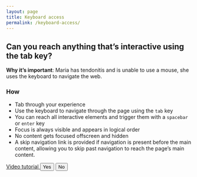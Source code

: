 ```yaml
---
layout: page
title: Keyboard access
permalink: /keyboard-access/
---
```

## Can you reach anything that’s interactive using the tab key?
**Why it’s important**: Maria has tendonitis and is unable to use a mouse, she uses the keyboard to navigate the web.
### How
- Tab through your experience
- Use the keyboard to navigate through the page using the `tab` key
- You can reach all interactive elements and trigger them with a `spacebar` or `enter` key
- Focus is always visible and appears in logical order
- No content gets focused offscreen and hidden
- A skip navigation link is provided if navigation is present before the main content, allowing you to skip past navigation to reach the page’s main content.

<a href="https://youtu.be/cOmehxAU_4s">
  <i class="fa fa-youtube-play" aria-hidden="true"></i>
  Video tutorial
</a>

<button>
  <i class="fa fa-check" aria-hidden="true"></i>
  Yes
</button>
<button class="usa-button-secondary">
  <i class="fa fa-times" aria-hidden="true"></i>
  No
</button>
